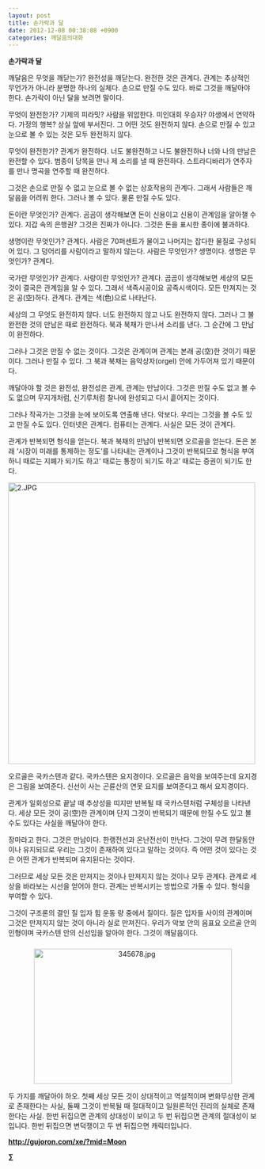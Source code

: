 ```yaml
---
layout: post
title: 손가락과 달
date: 2012-12-08 00:38:08 +0900
categories: 깨달음의대화
---
```

**손가락과 달**

 깨달음은 무엇을 깨닫는가? 완전성을 깨닫는다. 완전한 것은 관계다. 관계는 추상적인 무언가가 아니라 분명한 하나의 실체다. 손으로 만질 수도 있다. 바로 그것을 깨달아야 한다. 손가락이 아닌 달을 보려면 말이다. 

 무엇이 완전한가? 기제의 피라밋? 사람을 위압한다. 미인대회 우승자? 야생에서 연약하다. 가정의 행복? 상실 앞에 부서진다. 그 어떤 것도 완전하지 않다. 손으로 만질 수 있고 눈으로 볼 수 있는 것은 모두 완전하지 않다. 

 무엇이 완전한가? 관계가 완전하다. 너도 불완전하고 나도 불완전하나 너와 나의 만남은 완전할 수 있다. 범종이 당목을 만나 제 소리를 낼 때 완전하다. 스트라디바리가 연주자를 만나 명곡을 연주할 때 완전하다. 

 그것은 손으로 만질 수 없고 눈으로 볼 수 없는 상호작용의 관계다. 그래서 사람들은 깨달음을 어려워 한다. 그러나 볼 수 있다. 물론 만질 수도 있다. 

 돈이란 무엇인가? 관계다. 곰곰이 생각해보면 돈이 신용이고 신용이 관계임을 알아챌 수 있다. 지갑 속의 은행권? 그것은 진짜가 아니다. 그것은 돈을 표시한 종이에 불과하다. 

 생명이란 무엇인가? 관계다. 사람은 70퍼센트가 물이고 나머지는 잡다한 물질로 구성되어 있다. 그 덩어리를 사람이라고 말하지 않는다. 사람은 무엇인가? 생명이다. 생명은 무엇인가? 관계다. 

 국가란 무엇인가? 관계다. 사랑이란 무엇인가? 관계다. 곰곰이 생각해보면 세상의 모든 것이 결국은 관계임을 알 수 있다. 그래서 색즉시공이요 공즉시색이다. 모든 만져지는 것은 공(空)하다. 관계다. 관계는 색(色)으로 나타난다. 

 세상의 그 무엇도 완전하지 않다. 너도 완전하지 않고 나도 완전하지 않다. 그러나 그 불완전한 것의 만남은 때로 완전하다. 북과 북채가 만나서 소리를 낸다. 그 순간에 그 만남이 완전하다. 

 그러나 그것은 만질 수 없는 것이다. 그것은 관계이며 관계는 본래 공(空)한 것이기 때문이다. 그러나 만질 수 있다. 그 북과 북채는 음악상자(orgel) 안에 가두어져 있기 때문이다. 

 깨달아야 할 것은 완전성, 완전성은 관계, 관계는 만남이다. 그것은 만질 수도 없고 볼 수도 없으며 무지개처럼, 신기루처럼 찰나에 완성되고 다시 흩어지는 것이다. 

 그러나 작곡가는 그것을 눈에 보이도록 연출해 낸다. 악보다. 우리는 그것을 볼 수도 있고 만질 수도 있다. 인터넷은 관계다. 컴퓨터는 관계다. 사실은 모든 것이 관계다. 



관계가 반복되면 형식을 얻는다. 북과 북채의 만남이 반복되면 오르골을 얻는다. 돈은 본래 ‘시장이 미래를 통제하는 정도’를 나타내는 관계이나 그것이 반복되므로 형식을 부여하니 때로는 지폐가 되기도 하고‘ 때로는 통장이 되기도 하고’ 때로는 증권이 되기도 한다.



  


<img src="assets/attach/images/198/796/294/2.JPG" alt="2.JPG" width="499" height="569" />

  
 오르골은 국카스텐과 같다. 국카스텐은 요지경이다. 오르골은 음악을 보여주는데 요지경은 그림을 보여준다. 신선이 사는 곤륜산의 연못 요지를 보여준다고 해서 요지경이다. 

 관계가 일회성으로 끝날 때 추상성을 띠지만 반복될 때 국카스텐처럼 구체성을 나타낸다. 세상 모든 것이 공(空)한 관계이며 단지 그것이 반복되기 때문에 만질 수도 있고 볼 수도 있다는 사실을 깨달아야 한다. 

 장마라고 한다. 그것은 만남이다. 한랭전선과 온난전선이 만난다. 그것이 무려 한달동안이나 유지되므로 우리는 그것이 존재하여 있다고 말하는 것이다. 즉 어떤 것이 있다는 것은 어떤 관계가 반복되며 유지된다는 것이다. 

 그러므로 세상 모든 것은 만져지는 것이나 만져지지 않는 것이나 모두 관계다. 관계로 세상을 바라보는 시선을 얻어야 한다. 관계는 반복시키는 방법으로 가둘 수 있다. 형식을 부여할 수 있다. 

 그것이 구조론의 결인 질 입자 힘 운동 량 중에서 질이다. 질은 입자들 사이의 관계이며 그것은 만져지지 않는 것이 아니라 실로 만져진다. 우리가 악보 안의 음표요 오르골 안의 인형이며 국카스텐 안의 신선임을 알아야 한다. 그것이 깨달음이다. 



 ###


  




<p align="center">
  <a href="?mid=Moon"><img alt="345678.jpg" src="assets/attach/images/198/187/283/345678.jpg" width="400" height="273" /><br /></a>
</p>

 두 가지를 깨달아야 하오. 첫째 세상 모든 것이 상대적이고 역설적이며 변화무상한 관계로 존재한다는 사실, 둘째 그것이 반복될 때 절대적이고 일원론적인 진리의 실체로 존재한다는 사실. 한번 뒤집으면 관계의 상대성이 보이고 두 번 뒤집으면 관계의 절대성이 보입니다. 한번 뒤집으면 변덕쟁이고 두 번 뒤집으면 캐릭터입니다.







**http://gujoron.com/xe/?mid=Moon**   


**∑**
